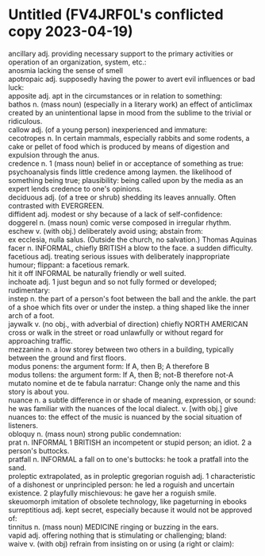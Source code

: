 # Untitled (FV4JRF0L's conflicted copy 2023-04-19)
ancillary adj. providing necessary support to the primary activities or operation of an organization, system, etc.:  
anosmia lacking the sense of smell  
apotropaic adj. supposedly having the power to avert evil influences or bad luck:  
apposite adj. apt in the circumstances or in relation to something:  
bathos n. (mass noun) (especially in a literary work) an effect of anticlimax created by an unintentional lapse in mood from the sublime to the trivial or ridiculous.  
callow adj. (of a young person) inexperienced and immature:  
cecotropes n. In certain mammals, especially rabbits and some rodents, a cake or pellet of food which is produced by means of digestion and expulsion through the anus.  
credence n. 1 (mass noun) belief in or acceptance of something as true: psychoanalysis finds little credence among laymen. the likelihood of something being true; plausibility: being called upon by the media as an expert lends credence to one's opinions.  
deciduous adj. (of a tree or shrub) shedding its leaves annually. Often contrasted with EVERGREEN.  
diffident adj. modest or shy because of a lack of self-confidence:  
doggerel n. (mass noun) comic verse composed in irregular rhythm.  
eschew v. (with obj.) deliberately avoid using; abstain from:  
ex ecclesia, nulla salus. (Outside the church, no salvation.) Thomas Aquinas  
facer n. INFORMAL, chiefly BRITISH a blow to the face. a sudden difficulty.  
facetious adj. treating serious issues with deliberately inappropriate humour; flippant: a facetious remark.  
hit it off INFORMAL be naturally friendly or well suited.  
inchoate adj. 1 just begun and so not fully formed or developed; rudimentary:  
instep n. the part of a person's foot between the ball and the ankle. the part of a shoe which fits over or under the instep. a thing shaped like the inner arch of a foot.  
jaywalk v. (no obj., with adverbial of direction) chiefly NORTH AMERICAN cross or walk in the street or road unlawfully or without regard for approaching traffic.  
mezzanine n. a low storey between two others in a building, typically between the ground and first floors.  
modus ponens: the argument form: If A, then B; A therefore B  
modus tollens: the argument form: If A, then B; not-B therefore not-A  
mutato nomine et de te fabula narratur: Change only the name and this story is about you.  
nuance n. a subtle difference in or shade of meaning, expression, or sound: he was familiar with the nuances of the local dialect. v. [with obj.] give nuances to: the effect of the music is nuanced by the social situation of listeners.  
obloquy n. (mass noun) strong public condemnation:  
prat n. INFORMAL 1 BRITISH an incompetent or stupid person; an idiot. 2 a person's buttocks.  
pratfall n. INFORMAL a fall on to one's buttocks: he took a pratfall into the sand.  
proleptic extrapolated, as in proleptic gregorian
roguish adj. 1 characteristic of a dishonest or unprincipled person: he led a roguish and uncertain existence. 2 playfully mischievous: he gave her a roguish smile.  
skeuomorph imitation of obsolete technology, like pageturning in ebooks
surreptitious adj. kept secret, especially because it would not be approved of:  
tinnitus n. (mass noun) MEDICINE ringing or buzzing in the ears.  
vapid adj. offering nothing that is stimulating or challenging; bland:  
waive v. (with obj) refrain from insisting on or using (a right or claim):